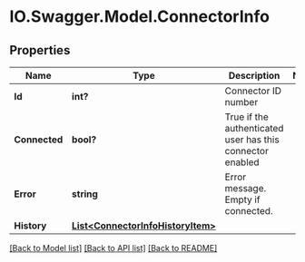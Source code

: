 # IO.Swagger.Model.ConnectorInfo
## Properties

Name | Type | Description | Notes
------------ | ------------- | ------------- | -------------
**Id** | **int?** | Connector ID number | 
**Connected** | **bool?** | True if the authenticated user has this connector enabled | 
**Error** | **string** | Error message. Empty if connected. | 
**History** | [**List&lt;ConnectorInfoHistoryItem&gt;**](ConnectorInfoHistoryItem.md) |  | 

[[Back to Model list]](../README.md#documentation-for-models) [[Back to API list]](../README.md#documentation-for-api-endpoints) [[Back to README]](../README.md)

